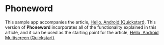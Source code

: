 Phoneword
=========

This sample app accompanies the article, 
[Hello, Android (Quickstart)](http://developer.xamarin.com/guides/android/getting_started/hello,android/hello,android_quickstart/). 
This version of **Phoneword** incorporates all of the functionality 
explained in this article, and it can be used as the starting point for 
the article, 
[Hello, Android Multiscreen (Quickstart)](http://developer.xamarin.com/guides/android/getting_started/hello,android/hello,android_multiscreen_quickstart/). 

